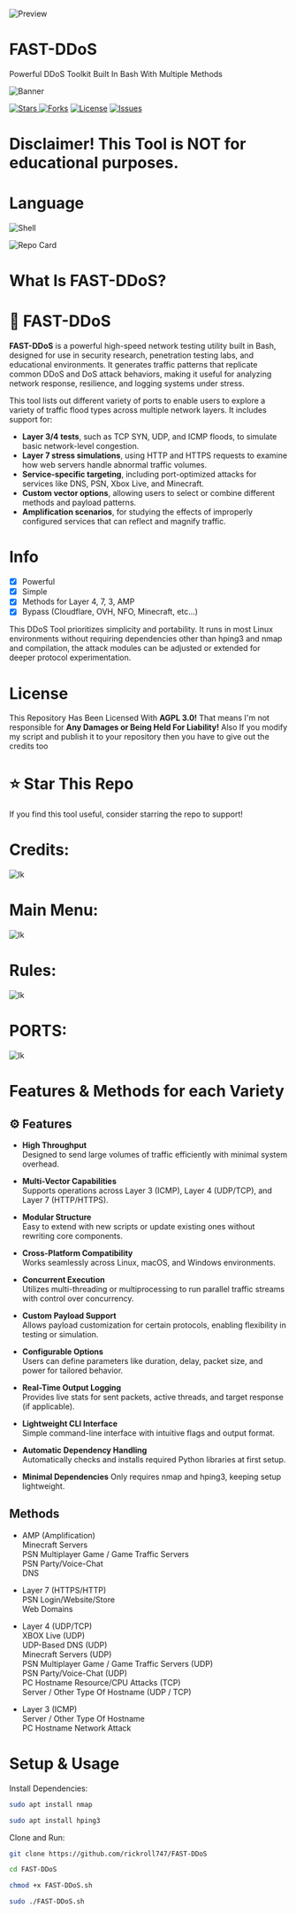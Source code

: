 ![Preview](./assets/thumbnail.png)
# FAST-DDoS
Powerful DDoS Toolkit Built In Bash With Multiple Methods

![Banner](https://capsule-render.vercel.app/api?type=waving&height=235&color=gradient&text=FAST-DDoS&fontAlign=70&fontAlignY=45)

<a href="https://github.com/rickroll747/FAST-DDoS"><img alt="Stars" src="https://img.shields.io/github/stars/rickroll747/FAST-DDoS?style=for-the-badge&color=yellow&cacheSeconds=10">
<a href="https://github.com/rickroll747/FAST-DDoS"><img alt="Forks" src="https://img.shields.io/github/forks/rickroll747/FAST-DDoS?style=for-the-badge&color=orange"></a>
<a href="https://github.com/rickroll747/FAST-DDoS/blob/main/LICENSE"><img alt="License" src="https://img.shields.io/github/license/rickroll747/FAST-DDoS?style=for-the-badge&color=red"></a>
<a href="https://github.com/rickroll747/FAST-DDoS/issues"><img alt="Issues" src="https://img.shields.io/github/issues/rickroll747/FAST-DDoS?style=for-the-badge&color=green"></a>

# Disclaimer! This Tool is NOT for educational purposes.
# Language
![Shell](https://img.shields.io/badge/Shell-%23121011.svg?style=for-the-badge&logo=gnu-bash&logoColor=white)

![Repo Card](https://github-readme-stats.vercel.app/api/pin?username=rickroll747&repo=FAST-DDoS&title_color=fff&icon_color=f9f9f9&text_color=9f9f9f&bg_color=151515)
# What Is FAST-DDoS?
# 🚀 FAST-DDoS

**FAST-DDoS** is a powerful high-speed network testing utility built in Bash, designed for use in security research, penetration testing labs, and educational environments. It generates traffic patterns that replicate common DDoS and DoS attack behaviors, making it useful for analyzing network response, resilience, and logging systems under stress.

This tool lists out different variety of ports to enable users to explore a variety of traffic flood types across multiple network layers. It includes support for:

- **Layer 3/4 tests**, such as TCP SYN, UDP, and ICMP floods, to simulate basic network-level congestion.
- **Layer 7 stress simulations**, using HTTP and HTTPS requests to examine how web servers handle abnormal traffic volumes.
- **Service-specific targeting**, including port-optimized attacks for services like DNS, PSN, Xbox Live, and Minecraft.
- **Custom vector options**, allowing users to select or combine different methods and payload patterns.
- **Amplification scenarios**, for studying the effects of improperly configured services that can reflect and magnify traffic.

# Info
- [x] Powerful
- [x] Simple
- [x] Methods for Layer 4, 7, 3, AMP
- [x] Bypass (Cloudflare, OVH, NFO, Minecraft, etc...)  

This DDoS Tool prioritizes simplicity and portability. It runs in most Linux environments without requiring dependencies other than hping3 and nmap and compilation, the attack modules can be adjusted or extended for deeper protocol experimentation.
# License
This Repository Has Been Licensed With **AGPL 3.0!**
That means I'm not responsible for **Any Damages or Being Held For Liability!**
Also If you modify my script and publish it to your repository then you have to give out the credits too

# ⭐ Star This Repo
If you find this tool useful, consider starring the repo to support!

# Credits:
![lk](https://github.com/rickroll747/FAST-DDoS/blob/master/Screenshots/Credits.png?raw=true)
# Main Menu:
![lk](https://github.com/rickroll747/FAST-DDoS/blob/master/Screenshots/Main%20Menu.png?raw=true)
# Rules:
![lk](https://github.com/rickroll747/FAST-DDoS/blob/master/Screenshots/Rules.png?raw=true)
# PORTS:
![lk](https://github.com/rickroll747/FAST-DDoS/blob/master/Screenshots/Ports.png?raw=true)

# Features & Methods for each Variety
## ⚙️ Features

- **High Throughput**  
  Designed to send large volumes of traffic efficiently with minimal system overhead.

- **Multi-Vector Capabilities**  
  Supports operations across Layer 3 (ICMP), Layer 4 (UDP/TCP), and Layer 7 (HTTP/HTTPS).

- **Modular Structure**  
  Easy to extend with new scripts or update existing ones without rewriting core components.

- **Cross-Platform Compatibility**  
  Works seamlessly across Linux, macOS, and Windows environments.

- **Concurrent Execution**  
  Utilizes multi-threading or multiprocessing to run parallel traffic streams with control over concurrency.

- **Custom Payload Support**  
  Allows payload customization for certain protocols, enabling flexibility in testing or simulation.

- **Configurable Options**  
  Users can define parameters like duration, delay, packet size, and power for tailored behavior.

- **Real-Time Output Logging**  
  Provides live stats for sent packets, active threads, and target response (if applicable).

- **Lightweight CLI Interface**  
  Simple command-line interface with intuitive flags and output format.

- **Automatic Dependency Handling**  
  Automatically checks and installs required Python libraries at first setup.

- **Minimal Dependencies**
    Only requires nmap and hping3, keeping setup lightweight.
## Methods
* AMP (Amplification)<br>
  Minecraft Servers<br>
  PSN Multiplayer Game / Game Traffic Servers<br>
  PSN Party/Voice-Chat<br>
  DNS

* Layer 7 (HTTPS/HTTP)<br>
  PSN Login/Website/Store<br>
  Web Domains

* Layer 4 (UDP/TCP)<br>
  XBOX Live (UDP)<br>
  UDP-Based DNS (UDP)<br>
  Minecraft Servers (UDP)<br>
  PSN Multiplayer Game / Game Traffic Servers (UDP)<br>
  PSN Party/Voice-Chat (UDP)<br>
  PC Hostname Resource/CPU Attacks (TCP)<br>
  Server / Other Type Of Hostname (UDP / TCP)

* Layer 3 (ICMP)<br>
  Server / Other Type Of Hostname<br>
  PC Hostname Network Attack

# ️Setup & Usage
Install Dependencies:
```bash
sudo apt install nmap
```
```bash
sudo apt install hping3
```
Clone and Run:
```bash
git clone https://github.com/rickroll747/FAST-DDoS
```
```bash
cd FAST-DDoS
```
```bash
chmod +x FAST-DDoS.sh
```
```bash
sudo ./FAST-DDoS.sh
```
